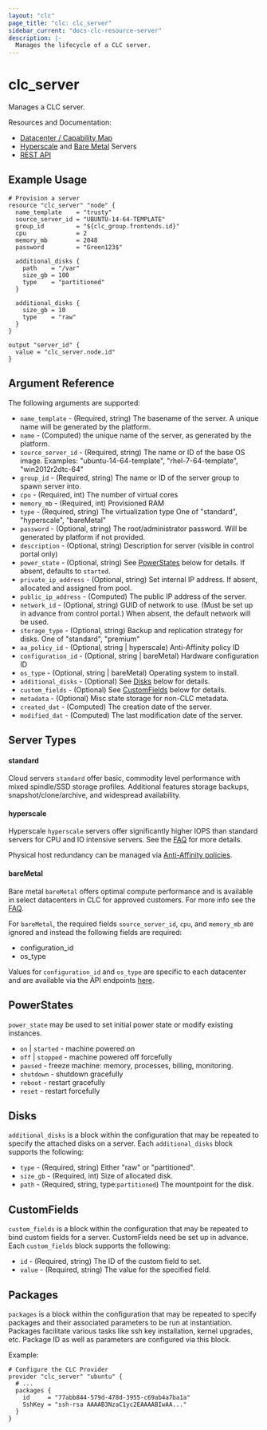 ```yaml
---
layout: "clc"
page_title: "clc: clc_server"
sidebar_current: "docs-clc-resource-server"
description: |-
  Manages the lifecycle of a CLC server.
---
```


# clc_server

Manages a CLC server.

Resources and Documentation:

- [Datacenter / Capability Map](https://www.ctl.io/data-centers/)
- [Hyperscale](https://www.ctl.io/hyperscale/) and [Bare Metal](https://www.ctl.io/bare-metal/) Servers
- [REST API](https://www.ctl.io/api-docs/v2/#servers-create-server)


## Example Usage

```hcl
# Provision a server
resource "clc_server" "node" {
  name_template    = "trusty"
  source_server_id = "UBUNTU-14-64-TEMPLATE"
  group_id         = "${clc_group.frontends.id}"
  cpu              = 2
  memory_mb        = 2048
  password         = "Green123$"

  additional_disks {
    path    = "/var"
    size_gb = 100
    type    = "partitioned"
  }

  additional_disks {
    size_gb = 10
    type    = "raw"
  }
}

output "server_id" {
  value = "clc_server.node.id"
}
```

## Argument Reference


The following arguments are supported:

* `name_template` - (Required, string) The basename of the server. A unique name will be generated by the platform.
* `name` - (Computed) the unique name of the server, as generated by the platform.
* `source_server_id` - (Required, string) The name or ID of the base OS image.
  Examples: "ubuntu-14-64-template", "rhel-7-64-template", "win2012r2dtc-64"
* `group_id` - (Required, string) The name or ID of the server group to spawn server into.
* `cpu` - (Required, int) The number of virtual cores
* `memory_mb` - (Required, int) Provisioned RAM
* `type` - (Required, string) The virtualization type
  One of "standard", "hyperscale", "bareMetal"
* `password` - (Optional, string) The root/administrator password. Will be generated by platform if not provided.
* `description` - (Optional, string) Description for server (visible in control portal only)
* `power_state` - (Optional, string) See [PowerStates](#power_states) below for details.
  If absent, defaults to `started`.
* `private_ip_address` - (Optional, string) Set internal IP address. If absent, allocated and assigned from pool.
* `public_ip_address` - (Computed) The public IP address of the server.
* `network_id` - (Optional, string) GUID of network to use. (Must be set up in advance from control portal.)
  When absent, the default network will be used.
* `storage_type` - (Optional, string) Backup and replication strategy for disks.
  One of "standard", "premium"
* `aa_policy_id` - (Optional, string | hyperscale) Anti-Affinity policy ID
* `configuration_id` - (Optional, string | bareMetal) Hardware configuration ID
* `os_type` - (Optional, string | bareMetal) Operating system to install.
* `additional_disks` - (Optional) See [Disks](#disks) below for details.
* `custom_fields` - (Optional) See [CustomFields](#custom_fields) below for details.
* `metadata` - (Optional) Misc state storage for non-CLC metadata.
* `created_dat` - (Computed) The creation date of the server.
* `modified_dat` - (Computed) The last modification date of the server.

<a id="server-types"></a>
## Server Types

#### standard

Cloud servers `standard` offer basic, commodity level
performance with mixed spindle/SSD storage profiles. Additional
features storage backups, snapshot/clone/archive, and widespread
availability.


#### hyperscale

Hyperscale `hyperscale` servers offer significantly higher IOPS than standard
servers for CPU and IO intensive servers. See the
[FAQ](https://www.ctl.io/knowledge-base/servers/hyperscale-server-faq/)
for more details.

Physical host redundancy can be managed via
[Anti-Affinity policies](https://www.ctl.io/knowledge-base/servers/centurylink-cloud-anti-affinity-policies/).

#### bareMetal

Bare metal `bareMetal` offers optimal compute performance and is
available in select datacenters in CLC for approved customers. For
more info see the
[FAQ](https://www.ctl.io/knowledge-base/servers/bare-metal-faq/).

For `bareMetal`, the required fields `source_server_id`, `cpu`, and
`memory_mb` are ignored and instead the following fields are required:

- configuration_id
- os_type

Values for `configuration_id` and `os_type` are specific to each
datacenter and are available via the API endpoints
[here](https://www.ctl.io/api-docs/v2/#data-centers-get-data-center-bare-metal-capabilities).




<a id="power_states"></a>
## PowerStates

`power_state` may be used to set initial power state or modify existing instances.

* `on` | `started` - machine powered on
* `off` | `stopped` - machine powered off forcefully
* `paused` - freeze machine: memory, processes, billing, monitoring.
* `shutdown` - shutdown gracefully
* `reboot` - restart gracefully
* `reset` - restart forcefully

<a id="disks"></a>
## Disks

`additional_disks` is a block within the configuration that may be
repeated to specify the attached disks on a server. Each
`additional_disks` block supports the following:

* `type` - (Required, string) Either "raw" or "partitioned".
* `size_gb` - (Required, int) Size of allocated disk.
* `path` - (Required, string, type:`partitioned`) The mountpoint for the disk.


<a id="custom_fields"></a>
## CustomFields

`custom_fields` is a block within the configuration that may be
repeated to bind custom fields for a server. CustomFields need be set
up in advance. Each `custom_fields` block supports the following:

* `id` - (Required, string) The ID of the custom field to set.
* `value` - (Required, string) The value for the specified field.

<a id="packages"></a>
## Packages

`packages` is a block within the configuration that may be repeated to
specify packages and their associated parameters to be run at
instantiation. Packages facilitate various tasks like ssh key
installation, kernel upgrades, etc. Package ID as well as parameters
are configured via this block.

Example:

```hcl
# Configure the CLC Provider
provider "clc_server" "ubuntu" {
  # ...
  packages {
    id     = "77abb844-579d-478d-3955-c69ab4a7ba1a"
    SshKey = "ssh-rsa AAAAB3NzaC1yc2EAAAABIwAA..."
  }
}
```
